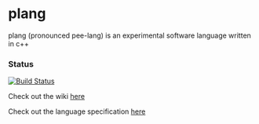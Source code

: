 # plang
plang (pronounced pee-lang) is an experimental software language written in c++

### Status
[![Build Status](https://travis-ci.org/thesheps/plang.png)](https://travis-ci.org/thesheps/plang)

Check out the wiki [here](../../wiki)

Check out the language specification [here](../../specification)
